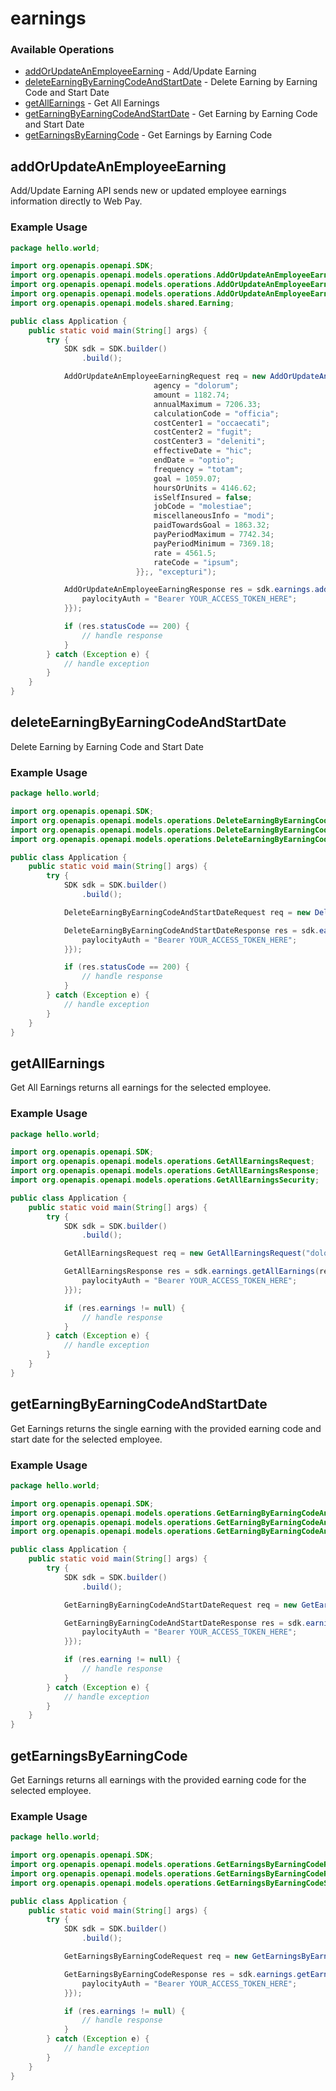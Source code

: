 # earnings

### Available Operations

* [addOrUpdateAnEmployeeEarning](#addorupdateanemployeeearning) - Add/Update Earning
* [deleteEarningByEarningCodeAndStartDate](#deleteearningbyearningcodeandstartdate) - Delete Earning by Earning Code and Start Date
* [getAllEarnings](#getallearnings) - Get All Earnings
* [getEarningByEarningCodeAndStartDate](#getearningbyearningcodeandstartdate) - Get Earning by Earning Code and Start Date
* [getEarningsByEarningCode](#getearningsbyearningcode) - Get Earnings by Earning Code

## addOrUpdateAnEmployeeEarning

Add/Update Earning API sends new or updated employee earnings information directly to Web Pay.

### Example Usage

```java
package hello.world;

import org.openapis.openapi.SDK;
import org.openapis.openapi.models.operations.AddOrUpdateAnEmployeeEarningRequest;
import org.openapis.openapi.models.operations.AddOrUpdateAnEmployeeEarningResponse;
import org.openapis.openapi.models.operations.AddOrUpdateAnEmployeeEarningSecurity;
import org.openapis.openapi.models.shared.Earning;

public class Application {
    public static void main(String[] args) {
        try {
            SDK sdk = SDK.builder()
                .build();

            AddOrUpdateAnEmployeeEarningRequest req = new AddOrUpdateAnEmployeeEarningRequest("esse",                 new Earning("totam", "porro") {{
                                agency = "dolorum";
                                amount = 1182.74;
                                annualMaximum = 7206.33;
                                calculationCode = "officia";
                                costCenter1 = "occaecati";
                                costCenter2 = "fugit";
                                costCenter3 = "deleniti";
                                effectiveDate = "hic";
                                endDate = "optio";
                                frequency = "totam";
                                goal = 1059.07;
                                hoursOrUnits = 4146.62;
                                isSelfInsured = false;
                                jobCode = "molestiae";
                                miscellaneousInfo = "modi";
                                paidTowardsGoal = 1863.32;
                                payPeriodMaximum = 7742.34;
                                payPeriodMinimum = 7369.18;
                                rate = 4561.5;
                                rateCode = "ipsum";
                            }};, "excepturi");            

            AddOrUpdateAnEmployeeEarningResponse res = sdk.earnings.addOrUpdateAnEmployeeEarning(req, new AddOrUpdateAnEmployeeEarningSecurity("aspernatur") {{
                paylocityAuth = "Bearer YOUR_ACCESS_TOKEN_HERE";
            }});

            if (res.statusCode == 200) {
                // handle response
            }
        } catch (Exception e) {
            // handle exception
        }
    }
}
```

## deleteEarningByEarningCodeAndStartDate

Delete Earning by Earning Code and Start Date

### Example Usage

```java
package hello.world;

import org.openapis.openapi.SDK;
import org.openapis.openapi.models.operations.DeleteEarningByEarningCodeAndStartDateRequest;
import org.openapis.openapi.models.operations.DeleteEarningByEarningCodeAndStartDateResponse;
import org.openapis.openapi.models.operations.DeleteEarningByEarningCodeAndStartDateSecurity;

public class Application {
    public static void main(String[] args) {
        try {
            SDK sdk = SDK.builder()
                .build();

            DeleteEarningByEarningCodeAndStartDateRequest req = new DeleteEarningByEarningCodeAndStartDateRequest("perferendis", "ad", "natus", "sed");            

            DeleteEarningByEarningCodeAndStartDateResponse res = sdk.earnings.deleteEarningByEarningCodeAndStartDate(req, new DeleteEarningByEarningCodeAndStartDateSecurity("iste") {{
                paylocityAuth = "Bearer YOUR_ACCESS_TOKEN_HERE";
            }});

            if (res.statusCode == 200) {
                // handle response
            }
        } catch (Exception e) {
            // handle exception
        }
    }
}
```

## getAllEarnings

Get All Earnings returns all earnings for the selected employee.

### Example Usage

```java
package hello.world;

import org.openapis.openapi.SDK;
import org.openapis.openapi.models.operations.GetAllEarningsRequest;
import org.openapis.openapi.models.operations.GetAllEarningsResponse;
import org.openapis.openapi.models.operations.GetAllEarningsSecurity;

public class Application {
    public static void main(String[] args) {
        try {
            SDK sdk = SDK.builder()
                .build();

            GetAllEarningsRequest req = new GetAllEarningsRequest("dolor", "natus");            

            GetAllEarningsResponse res = sdk.earnings.getAllEarnings(req, new GetAllEarningsSecurity("laboriosam") {{
                paylocityAuth = "Bearer YOUR_ACCESS_TOKEN_HERE";
            }});

            if (res.earnings != null) {
                // handle response
            }
        } catch (Exception e) {
            // handle exception
        }
    }
}
```

## getEarningByEarningCodeAndStartDate

Get Earnings returns the single earning with the provided earning code and start date for the selected employee.

### Example Usage

```java
package hello.world;

import org.openapis.openapi.SDK;
import org.openapis.openapi.models.operations.GetEarningByEarningCodeAndStartDateRequest;
import org.openapis.openapi.models.operations.GetEarningByEarningCodeAndStartDateResponse;
import org.openapis.openapi.models.operations.GetEarningByEarningCodeAndStartDateSecurity;

public class Application {
    public static void main(String[] args) {
        try {
            SDK sdk = SDK.builder()
                .build();

            GetEarningByEarningCodeAndStartDateRequest req = new GetEarningByEarningCodeAndStartDateRequest("hic", "saepe", "fuga", "in");            

            GetEarningByEarningCodeAndStartDateResponse res = sdk.earnings.getEarningByEarningCodeAndStartDate(req, new GetEarningByEarningCodeAndStartDateSecurity("corporis") {{
                paylocityAuth = "Bearer YOUR_ACCESS_TOKEN_HERE";
            }});

            if (res.earning != null) {
                // handle response
            }
        } catch (Exception e) {
            // handle exception
        }
    }
}
```

## getEarningsByEarningCode

Get Earnings returns all earnings with the provided earning code for the selected employee.

### Example Usage

```java
package hello.world;

import org.openapis.openapi.SDK;
import org.openapis.openapi.models.operations.GetEarningsByEarningCodeRequest;
import org.openapis.openapi.models.operations.GetEarningsByEarningCodeResponse;
import org.openapis.openapi.models.operations.GetEarningsByEarningCodeSecurity;

public class Application {
    public static void main(String[] args) {
        try {
            SDK sdk = SDK.builder()
                .build();

            GetEarningsByEarningCodeRequest req = new GetEarningsByEarningCodeRequest("iste", "iure", "saepe");            

            GetEarningsByEarningCodeResponse res = sdk.earnings.getEarningsByEarningCode(req, new GetEarningsByEarningCodeSecurity("quidem") {{
                paylocityAuth = "Bearer YOUR_ACCESS_TOKEN_HERE";
            }});

            if (res.earnings != null) {
                // handle response
            }
        } catch (Exception e) {
            // handle exception
        }
    }
}
```
